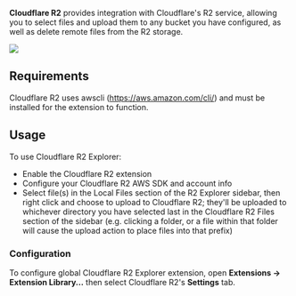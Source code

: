 **Cloudflare R2** provides integration with Cloudflare's R2 service, allowing you to select files and upload them to any bucket you have configured, as well as delete remote files from the R2 storage.

![](https://bitbucket.org/trekbikes/nova-cloudflarer2/raw/2ddb2cf917e6de9bfc9a0fe759de95f609b7ae63/CloudflareR2.novaextension/Images/cloudflarer2-screenshots/CloudflareR2-screenshot-01.png)

## Requirements

Cloudflare R2 uses awscli (https://aws.amazon.com/cli/) and must be installed for the extension to function.

## Usage

To use Cloudflare R2 Explorer:

- Enable the Cloudflare R2 extension
- Configure your Cloudflare R2 AWS SDK and account info
- Select file(s) in the Local Files section of the R2 Explorer sidebar, then right click and choose to upload to Cloudflare R2; they'll be uploaded to whichever directory you have selected last in the Cloudflare R2 Files section of the sidebar (e.g. clicking a folder, or a file within that folder will cause the upload action to place files into that prefix)

### Configuration

To configure global Cloudflare R2 Explorer extension, open **Extensions → Extension Library...** then select Cloudflare R2's **Settings** tab.

<!--
You can also configure preferences on a per-project basis in **Project → Project Settings...**
-->